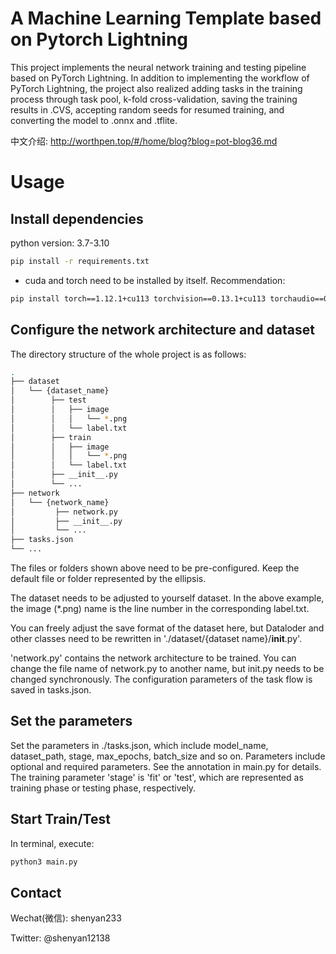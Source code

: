 # A Machine Learning Template based on Pytorch Lightning
This project implements the neural network training and testing pipeline based on PyTorch Lightning. In addition to implementing the workflow of PyTorch Lightning, the project also realized adding tasks in the training process through task pool, k-fold cross-validation, saving the training results in .CVS, accepting random seeds for resumed training, and converting the model to .onnx and .tflite.

中文介绍: http://worthpen.top/#/home/blog?blog=pot-blog36.md

# Usage

## Install dependencies
python version: 3.7-3.10
```bash
pip install -r requirements.txt
```
* cuda and torch need to be installed by itself. Recommendation: 
```bash
pip install torch==1.12.1+cu113 torchvision==0.13.1+cu113 torchaudio==0.12.1+cu113 --extra-index-url https://download.pytorch.org/whl/cu113
```

## Configure the network architecture and dataset
The directory structure of the whole project is as follows:
```bash
.
├── dataset
│   └── {dataset_name}
│        ├── test
│        │   ├── image
│        │   │   └── *.png
│        │   └── label.txt
│        ├── train
│        │   ├── image
│        │   │   └── *.png
│        │   └── label.txt
│        ├── __init__.py
│        └── ...
├── network
│   └── {network_name}
│         ├── network.py
│         ├── __init__.py
│         └── ...
├── tasks.json
└── ...
```
The files or folders shown above need to be pre-configured. Keep the default file or folder represented by the ellipsis. 

The dataset needs to be adjusted to yourself dataset. In the above example, the image (*.png) name is the line number in the corresponding label.txt. 

You can freely adjust the save format of the dataset here, but Dataloder and other classes need to be rewritten in './dataset/{dataset name}/__init__.py'.

'network.py' contains the network architecture to be trained. You can change the file name of network.py to another name, but init.py needs to be changed synchronously. The configuration parameters of the task flow is saved in tasks.json.


## Set the parameters
Set the parameters in ./tasks.json, which include model_name, dataset_path, stage, max_epochs, 
batch_size and so on. Parameters include optional and required parameters. See the annotation in main.py for details. 
The training parameter 'stage' is 'fit' or 'test', which are represented as training phase or testing phase, respectively.

## Start Train/Test
In terminal, execute:
```bash
python3 main.py
```

## Contact
Wechat(微信): shenyan233

Twitter: @shenyan12138
